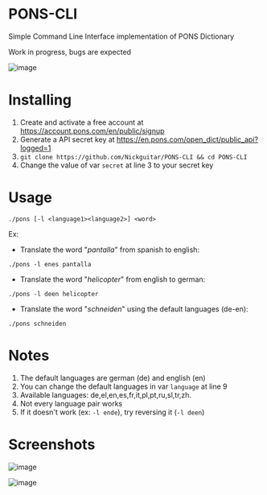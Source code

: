 # PONS-CLI

Simple Command Line Interface implementation of PONS Dictionary

Work in progress, bugs are expected

![image](https://user-images.githubusercontent.com/3837916/174698644-1f559b8e-e421-433e-a68f-480ddb66cc83.png)

# Installing

1. Create and activate a free account at https://account.pons.com/en/public/signup
2. Generate a API secret key at https://en.pons.com/open_dict/public_api?logged=1
3. `git clone https://github.com/Nickguitar/PONS-CLI && cd PONS-CLI`
4. Change the value of var `secret` at line 3 to your secret key

# Usage

`./pons [-l <language1><language2>] <word>`

Ex:

- Translate the word "_pantalla_" from spanish to english:

`./pons -l enes pantalla`

- Translate the word "_helicopter_" from english to german:

`./pons -l deen helicopter`

- Translate the word "_schneiden_" using the default languages (de-en):

`./pons schneiden`

# Notes

1. The default languages are german (de) and english (en)
2. You can change the default languages in var `language` at line 9
3. Available languages: de,el,en,es,fr,it,pl,pt,ru,sl,tr,zh.
4. Not every language pair works
5. If it doesn't work (ex: `-l ende`), try reversing it (`-l deen`)

# Screenshots

![image](https://user-images.githubusercontent.com/3837916/174698789-c94e9965-005a-48ef-b879-967272f1ca1a.png)

![image](https://user-images.githubusercontent.com/3837916/174698852-c93a05cf-8f2a-42b9-be26-2a5727e13c52.png)
